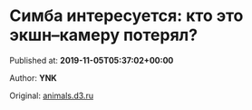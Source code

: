 
# Симба интересуется: кто это экшн–камеру потерял?

Published at: **2019-11-05T05:37:02+00:00**

Author: **YNK**

Original: [animals.d3.ru](https://animals.d3.ru/simba-interesuetsia-kto-eto-ekshn-kameru-poterial-1872054/)


